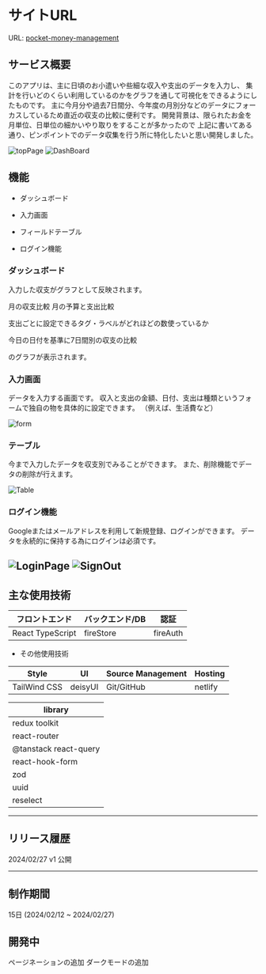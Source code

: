 # サイトURL

URL: [pocket-money-management](https://app.netlify.com/sites/pocket-money-management/overview)

## サービス概要

このアプリは、主に日頃のお小遣いや些細な収入や支出のデータを入力し、
集計を行いどのくらい利用しているのかをグラフを通して可視化をできるようにしたものです。
主に今月分や過去7日間分、今年度の月別分などのデータにフォーカスしているため直近の収支の比較に便利です。
開発背景は、限られたお金を月単位、日単位の細かいやり取りをすることが多かったので
上記に書いてある通り、ピンポイントでのデータ収集を行う所に特化したいと思い開発しました。

![topPage](https://github.com/HN6039940/pocket-money-management/assets/60053407/63ff4fbd-afcc-4b70-9da3-8b405fc2991c)
![DashBoard](https://github.com/HN6039940/pocket-money-management/assets/60053407/a8d12fb0-da6f-4256-994a-84946078d2a1)

## 機能

- ダッシュボード

- 入力画面

- フィールドテーブル

- ログイン機能

### ダッシュボード

入力した収支がグラフとして反映されます。

月の収支比較
月の予算と支出比較

支出ごとに設定できるタグ・ラベルがどれほどの数使っているか

今日の日付を基準に7日間別の収支の比較

のグラフが表示されます。


### 入力画面

データを入力する画面です。
収入と支出の金額、日付、支出は種類というフォームで独自の物を具体的に設定できます。
（例えば、生活費など）

![form](https://github.com/HN6039940/pocket-money-management/assets/60053407/1e220be4-96a9-47be-893e-098b80d6ae38)
### テーブル

今まで入力したデータを収支別でみることができます。
また、削除機能でデータの削除が行えます。

![Table](https://github.com/HN6039940/pocket-money-management/assets/60053407/85ea7ddb-83db-44c5-a7f0-4932de70aba5)
### ログイン機能

Googleまたはメールアドレスを利用して新規登録、ログインができます。
データを永続的に保持する為にログインは必須です。

![LoginPage](https://github.com/HN6039940/pocket-money-management/assets/60053407/43406559-cbde-486f-8fe0-4cca2b63edbd)
![SignOut](https://github.com/HN6039940/pocket-money-management/assets/60053407/15a35b79-b935-4173-bc63-c29c2a89af8a)
---

## 主な使用技術

| フロントエンド   | バックエンド/DB | 認証     |
| ---------------- | --------------- | -------- |
| React TypeScript | fireStore       | fireAuth |

- その他使用技術

| Style        | UI      | Source Management | Hosting |
| ------------ | ------- | ----------------- | ------- |
| TailWind CSS | deisyUI | Git/GitHub        | netlify |

| library               |
| --------------------- |
| redux toolkit         |
| react-router          |
| @tanstack react-query |
| react-hook-form       |
| zod                   |
| uuid                  |
| reselect              |

---

## リリース履歴

2024/02/27 v1 公開

---

## 制作期間

15日 (2024/02/12 ~ 2024/02/27)

## 開発中

ページネーションの追加
ダークモードの追加
